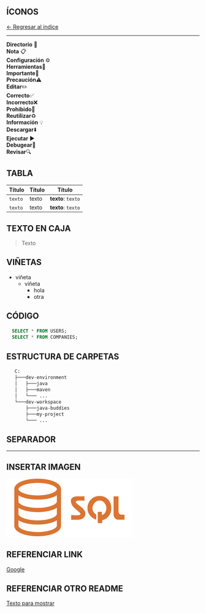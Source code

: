 ## ÍCONOS

[← Regresar al indice](./../README.md) <br>

---

**Directorio** 📂 <br>
**Nota** 📋 <br>
**Configuración** ⚙️ <br>
**Herramientas**🔧 <br>
**Importante**📌 <br>
**Precaución**⚠️ <br>
**Editar**✏️ <br>
**Correcto**✅ <br>
**Incorrecto**❌ <br>
**Prohibido**🚫 <br>
**Reutilizar**♻️ <br>
**Información** 💡 <br>
**Descargar**⬇️ <br>
**Ejecutar** ▶️ <br>
**Debugear**🐞 <br>
**Revisar**🔍 <br>

## TABLA

| Título  | Título  | Título             |   
|---------|---------|--------------------|
| `texto` | texto   | **texto**: `texto` |
| `texto` | texto   | **texto**: `texto` |

## TEXTO EN CAJA
> Texto

## VIÑETAS
- viñeta
  - viñeta
    - hola
    - otra

## CÓDIGO

```sql
  SELECT * FROM USERS;
  SELECT * FROM COMPANIES;
```

## ESTRUCTURA DE CARPETAS

```
   C:
   ├───dev-environment
   │   ├───java
   │   ├───maven
   │   └─── ...
   └───dev-workspace
       ├───java-buddies
       ├───my-project
       └─── ...
```

## SEPARADOR

---

## INSERTAR IMAGEN
![Texto por defecto](./imagenes/images.png)

## REFERENCIAR LINK
[Google](https://www.google.com.pe)

## REFERENCIAR OTRO README
[Texto para mostrar](../notes/2024.agosto/01-install-java/README.md)
